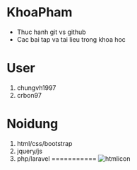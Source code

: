 KhoaPham
========
* Thuc hanh git vs github
* Cac bai tap va tai lieu trong khoa hoc
# User
1. chungvh1997
2. crbon97
# Noidung

1. html/css/bootstrap
2. jquery/js
3. php/laravel
===========
![htmlicon](https://dobsondev.com/wp-content/uploads/2017/05/css-featured-image-300x150.jpg "html icon")

